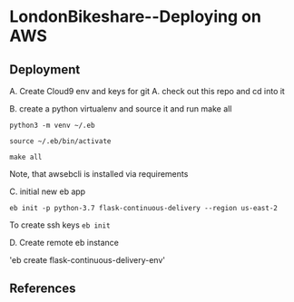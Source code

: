 # LondonBikeshare--Deploying on AWS

## Deployment
A. Create Cloud9 env and keys for git
A. check out this repo and cd into it

B. create a python virtualenv and source it and run make all

`python3 -m venv ~/.eb`

`source ~/.eb/bin/activate`

`make all`

Note, that awsebcli is installed via requirements

C. initial new eb app

`eb init -p python-3.7 flask-continuous-delivery --region us-east-2`

To create ssh keys
`eb init`


D. Create remote eb instance

'eb create flask-continuous-delivery-env'

## References
